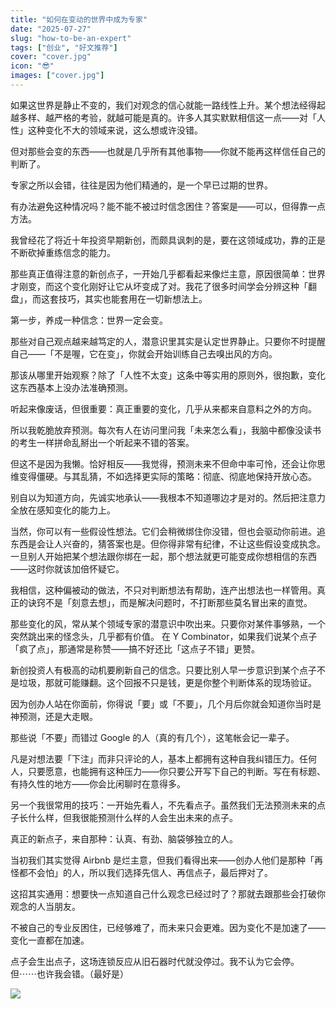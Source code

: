 ```yaml
---
title: "如何在变动的世界中成为专家"
date: "2025-07-27"
slug: "how-to-be-an-expert"
tags: ["创业", "好文推荐"]
cover: "cover.jpg"
icon: "😎"
images: ["cover.jpg"]
---
```

如果这世界是静止不变的，我们对观念的信心就能一路线性上升。某个想法经得起越多样、越严格的考验，就越可能是真的。许多人其实默默相信这一点——对「人性」这种变化不大的领域来说，这么想或许没错。



但对那些会变的东西——也就是几乎所有其他事物——你就不能再这样信任自己的判断了。



专家之所以会错，往往是因为他们精通的，是一个早已过期的世界。



有办法避免这种情况吗？能不能不被过时信念困住？答案是——可以，但得靠一点方法。



我曾经花了将近十年投资早期新创，而颇具讽刺的是，要在这领域成功，靠的正是不断砍掉重练信念的能力。



那些真正值得注意的新创点子，一开始几乎都看起来像烂主意，原因很简单：世界才刚变，而这个变化刚好让它从坏变成了对。我花了很多时间学会分辨这种「翻盘」，而这套技巧，其实也能套用在一切新想法上。



第一步，养成一种信念：世界一定会变。



那些对自己观点越来越笃定的人，潜意识里其实是认定世界静止。只要你不时提醒自己——「不是喔，它在变」，你就会开始训练自己去嗅出风的方向。



那该从哪里开始观察？除了「人性不太变」这条中等实用的原则外，很抱歉，变化这东西基本上没办法准确预测。



听起来像废话，但很重要：真正重要的变化，几乎从来都来自意料之外的方向。



所以我乾脆放弃预测。每次有人在访问里问我「未来怎么看」，我脑中都像没读书的考生一样拼命乱掰出一个听起来不错的答案。



但这不是因为我懒。恰好相反——我觉得，预测未来不但命中率可怜，还会让你思维变得僵硬。与其乱猜，不如选择更实际的策略：彻底、彻底地保持开放心态。



别自以为知道方向，先诚实地承认——我根本不知道哪边才是对的。然后把注意力全放在感知变化的能力上。



当然，你可以有一些假设性想法。它们会稍微绑住你没错，但也会驱动你前进。追东西是会让人兴奋的，猜答案也是。但你得非常有纪律，不让这些假设变成执念。
一旦别人开始把某个想法跟你绑在一起，那个想法就更可能变成你想相信的东西——这时你就该加倍怀疑它。



我相信，这种偏被动的做法，不只对判断想法有帮助，连产出想法也一样管用。真正的诀窍不是「刻意去想」，而是解决问题时，不打断那些莫名冒出来的直觉。



那些变化的风，常从某个领域专家的潜意识中吹出来。只要你对某件事够熟，一个突然跳出来的怪念头，几乎都有价值。
在 Y Combinator，如果我们说某个点子「疯了点」，那通常是称赞——搞不好还比「这点子不错」更赞。



新创投资人有极高的动机要刷新自己的信念。只要比别人早一步意识到某个点子不是垃圾，那就可能赚翻。这个回报不只是钱，更是你整个判断体系的现场验证。



因为创办人站在你面前，你得说「要」或「不要」，几个月后你就会知道你当时是神预测，还是大走眼。



那些说「不要」而错过 Google 的人（真的有几个），这笔帐会记一辈子。



凡是对想法要「下注」而非只评论的人，基本上都拥有这种自我纠错压力。任何人，只要愿意，也能拥有这种压力——你只要公开写下自己的判断。写在有标题、有持久性的地方——你会比闲聊时在意得多。



另一个我很常用的技巧：一开始先看人，不先看点子。虽然我们无法预测未来的点子长什么样，但我很能预测什么样的人会生出未来的点子。



真正的新点子，来自那种：认真、有劲、脑袋够独立的人。



当初我们其实觉得 Airbnb 是烂主意，但我们看得出来——创办人他们是那种「再怪都不会怕」的人，所以我们选择先信人、再信点子，最后押对了。



这招其实通用：想要快一点知道自己什么观念已经过时了？那就去跟那些会打破你观念的人当朋友。



不被自己的专业反困住，已经够难了，而未来只会更难。因为变化不是加速了——变化一直都在加速。



点子会生出点子，这场连锁反应从旧石器时代就没停过。我不认为它会停。
但⋯⋯也许我会错。（最好是）




![](https://prod-files-secure.s3.us-west-2.amazonaws.com/112d0858-5090-4d34-a606-b75eb8d65fd2/46476355-9cf3-4e99-9b7a-3531bc426380/1000202064.png?X-Amz-Algorithm=AWS4-HMAC-SHA256&X-Amz-Content-Sha256=UNSIGNED-PAYLOAD&X-Amz-Credential=ASIAZI2LB466QUH2CF7A%2F20251016%2Fus-west-2%2Fs3%2Faws4_request&X-Amz-Date=20251016T091528Z&X-Amz-Expires=3600&X-Amz-Security-Token=IQoJb3JpZ2luX2VjEOH%2F%2F%2F%2F%2F%2F%2F%2F%2F%2FwEaCXVzLXdlc3QtMiJGMEQCIH7EXt6ms5yTIAkB5JAXEs27dgQjLlo3brA4AMQ1%2BYynAiA%2BqkJ25Md6rOLuu%2B%2BmDdX8KA56%2BhtG7F568Un05YuQHyqIBAiK%2F%2F%2F%2F%2F%2F%2F%2F%2F%2F8BEAAaDDYzNzQyMzE4MzgwNSIMdXo%2F%2BSj%2FFhlpPJaiKtwDXaisMgWFd1FXh5PVhH7xCEimCLxPSe%2FCacPZp9X7vmg1nzQbqUdg0KbwNqoZu1tgezfgKY31TRR9s9%2B5nvezc5j5ZAWWifwP7YtlgZirR6m2ImuByEwcn8OKDMYKfjAy7zsdHWbFJrRwIAraeSEVN7dgjW3FUd3SOnsYWMpYJrRjTpn9%2F2dp8KyVfQWuzwiwrNUL%2BgCjb1HZ1xdHUZ6Ab%2BQGjUf3dMLazSX2AjzMTv4sWpQvoI4x1EXh7JkiNkGIPdaX6%2BInnqDzhzi4tgB1hwyOB0xxt0QRZwMdTaSPYgPrjcyrDtp5a4hlOTSZK9liLfLneyM%2BrCdFE%2FF8J9m4yy%2F9E%2BtHQ4s4isX718iGpyPj7w%2B0mQmYKc4zilSXcgZjArW3HcQzngKZUkLXsHaIbdfEF6cKPCtSZNepT8rmlSbArTtgDWO0lrAbatG%2F2NlxPHoed4%2BusFasNN7CLWkZayeEZd99yYDWvQrVbuNT9Gb%2FJf62QypRnxJJipbLpPsNyYBhK%2B8y070%2FPeX4PnR%2BB4AtPcfmAkypKyDhK%2FkSs7De4TigILd%2FREuNRy6Sq5vIMl31ZGpwlkTVkroHP%2B171Pq5O1swhVQdXIfYPEv3D%2BxbuMyeuoUc5nImVh8wj9nCxwY6pgEchQIDQ106yGNtOVvQ%2F4nqfBKXC26IA%2Fv25e%2FpbGJ5jY4ScSNBeD%2BgFngWvNJ52GZiklVBwvCkd3w5%2FNHSTONN%2FA%2FbycKMnsgmI1zTj6ISmzdLaKi2CRcoAyxzwpUrvzRjFQhPEycKVQw%2F11TnY8%2Fta8mrW0auGxwPBtK7nPJix3NQZiROQdt%2FctqpgGecPF63sSrwznvA6tyq%2FN0gveI1%2FT6gozgQ&X-Amz-Signature=00a996dda236a5cc8c74dc09fe040fe9d83da204e7a20cc35512f3f244280362&X-Amz-SignedHeaders=host&x-amz-checksum-mode=ENABLED&x-id=GetObject)

